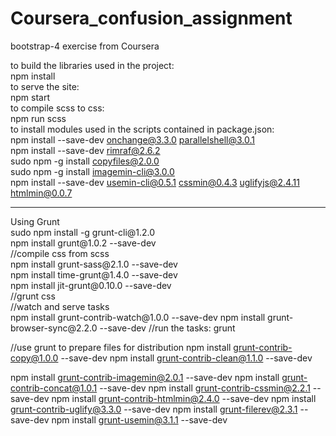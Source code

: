 # Coursera_confusion_assignment
bootstrap-4 exercise from Coursera<br>

to build the libraries used in the project:<br>
npm install<br>
to serve the site:<br>
npm start<br>
to compile scss to css:<br>
npm run scss<br>
to  install modules used in the scripts contained in package.json:<br>
npm install --save-dev onchange@3.3.0 parallelshell@3.0.1<br>
npm install --save-dev rimraf@2.6.2<br>
sudo npm -g install copyfiles@2.0.0<br>
sudo npm -g install imagemin-cli@3.0.0<br>
npm install --save-dev usemin-cli@0.5.1 cssmin@0.4.3 uglifyjs@2.4.11 htmlmin@0.0.7<br>
<hr>
Using Grunt<br>
sudo npm install -g grunt-cli@1.2.0<br>
npm install grunt@1.0.2 --save-dev<br>
//compile css from scss<br>
npm install grunt-sass@2.1.0 --save-dev<br>
npm install time-grunt@1.4.0 --save-dev<br>
npm install jit-grunt@0.10.0 --save-dev<br>
//grunt css<br>
//watch and serve tasks<br>
npm install grunt-contrib-watch@1.0.0 --save-dev
npm install grunt-browser-sync@2.2.0 --save-dev
//run the tasks:
grunt

//use grunt to prepare files for distribution
npm install grunt-contrib-copy@1.0.0 --save-dev
npm install grunt-contrib-clean@1.1.0 --save-dev

npm install grunt-contrib-imagemin@2.0.1 --save-dev
npm install grunt-contrib-concat@1.0.1 --save-dev
npm install grunt-contrib-cssmin@2.2.1 --save-dev
npm install grunt-contrib-htmlmin@2.4.0 --save-dev
npm install grunt-contrib-uglify@3.3.0 --save-dev
npm install grunt-filerev@2.3.1 --save-dev
npm install grunt-usemin@3.1.1 --save-dev
